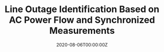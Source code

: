 ---
title: "Line Outage Identification Based on AC Power Flow and Synchronized Measurements"
authors:
- admin
- J. E. Tate
author_notes:
- "1"
- "2"
date: "2020-08-06T00:00:00Z"
doi: ""

# Schedule page publish date (NOT publication's date).
publishDate: "2017-01-01T00:00:00Z"

# Publication type.
# Legend: 0 = Uncategorized; 1 = Conference paper; 2 = Journal article;
# 3 = Preprint / Working Paper; 4 = Report; 5 = Book; 6 = Book section;
# 7 = Thesis; 8 = Patent
publication_types: ["1"]

# Publication name and optional abbreviated publication name.
publication: "* 2020 IEEE Power and Energy Society General Meeting, Montreal, Canda"
publication_short: ""

#abstract: This paper proposes a method of identifying single line outages in power systems based on phasor measurement unit (PMU) measurements and ac power flow models. In addition to the main identification algorithm, a rejection filter is introduced so that the preliminary identified results can be further processed and categorized into three types: correctly identified, misidentified and inconclusive (including correct-filtered and misidentified-filtered). The methods are systematically tested using test systems of various sizes for various PMU placements, and the results show that the proposed identification algorithm has a high identification accuracy and the proposed rejection filter is able to reduce the misidentified rate without significantly increasing the number of inconclusive cases.
# Summary. An optional shortened abstract.
#summary: Lorem ipsum dolor sit amet, consectetur adipiscing elit. Duis posuere tellus ac convallis placerat. Proin tincidunt magna sed ex sollicitudin condimentum.

tags:
- Source Themes
featured: false

# links:
# - name: ""
#   url: ""
url_pdf: files/PESGM2020000226.pdf
url_code: ''
url_dataset: ''
url_poster: ''
url_project: ''
url_slides: ''
url_source: ''
url_video: ''


# Associated Projects (optional).
#   Associate this publication with one or more of your projects.
#   Simply enter your project's folder or file name without extension.
#   E.g. `internal-project` references `content/project/internal-project/index.md`.
#   Otherwise, set `projects: []`.
projects: []

# Slides (optional).
#   Associate this publication with Markdown slides.
#   Simply enter your slide deck's filename without extension.
#   E.g. `slides: "example"` references `content/slides/example/index.md`.
#   Otherwise, set `slides: ""`.
slides: ""
---